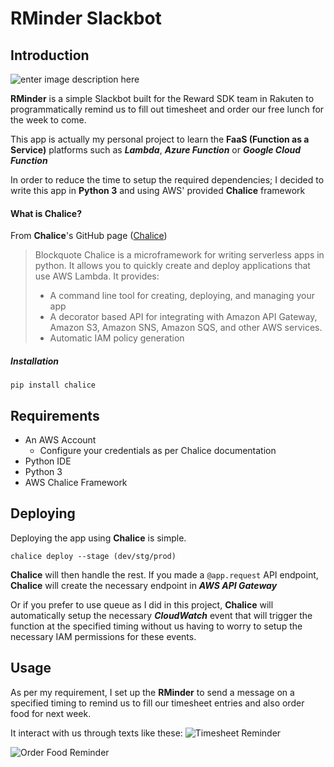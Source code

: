 # RMinder Slackbot

## Introduction
![enter image description here](https://drive.google.com/uc?id=1ly5X_DdmpzGjBDidWT6sAWZtQv4MmGK1)

**RMinder** is a simple Slackbot built for the Reward SDK team in Rakuten to programmatically remind us to fill out timesheet and order our free lunch for the week to come.

This app is actually my personal project to learn the **FaaS (Function as a Service)** platforms such as ***Lambda***, ***Azure Function*** or ***Google Cloud Function***

In order to reduce the time to setup the required dependencies; I decided to write this app in **Python 3** and using AWS' provided **Chalice** framework

#### What is Chalice?

From **Chalice**'s GitHub page ([Chalice](https://github.com/aws/chalice))
> Blockquote
Chalice is a microframework for writing serverless apps in python. It allows you to quickly create and deploy applications that use AWS Lambda. It provides:
>-  A command line tool for creating, deploying, and managing your app
>-   A decorator based API for integrating with Amazon API Gateway, Amazon S3, Amazon SNS, Amazon SQS, and other AWS services.
>-   Automatic IAM policy generation

##### Installation

    pip install chalice

## Requirements

 - An AWS Account
	 - Configure your credentials as per Chalice documentation
 - Python IDE
 - Python 3
 - AWS Chalice Framework

## Deploying

Deploying the app using **Chalice** is simple.

    chalice deploy --stage (dev/stg/prod)

**Chalice** will then handle the rest. If you made a `@app.request` API endpoint, **Chalice** will create the necessary endpoint in ***AWS API Gateway***

Or if you prefer to use queue as I did in this project, **Chalice** will automatically setup the necessary ***CloudWatch*** event that will trigger the function at the specified timing without us having to worry to setup the necessary IAM permissions for these events.

## Usage
As per my requirement, I set up the **RMinder** to send a message on a specified timing to remind us to fill our timesheet entries and also order food for next week.

It interact with us through texts like these:
![Timesheet Reminder](https://drive.google.com/uc?id=1fgjG-UEBdT_072Z553HvSeg6j7tkC9dW)

![Order Food Reminder](https://drive.google.com/uc?id=1dk8mpqCi3Yu68Acu3uPBdq8ncSLrgHL9)
